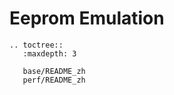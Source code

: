 # Eeprom Emulation

```{eval-rst}
.. toctree::
   :maxdepth: 3

   base/README_zh
   perf/README_zh

```
